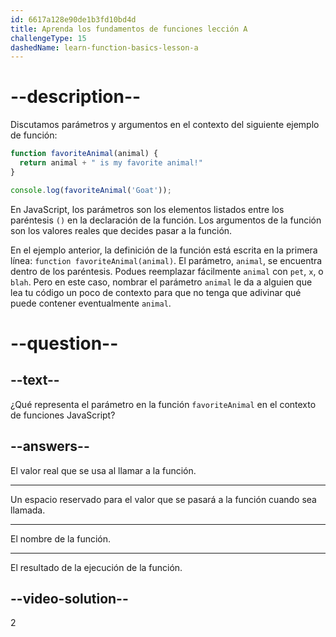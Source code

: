 ```yaml
---
id: 6617a128e90de1b3fd10bd4d
title: Aprenda los fundamentos de funciones lección A
challengeType: 15
dashedName: learn-function-basics-lesson-a
---
```


# --description--

Discutamos parámetros y argumentos en el contexto del siguiente ejemplo de función:

```js
function favoriteAnimal(animal) {
  return animal + " is my favorite animal!"
}

console.log(favoriteAnimal('Goat'));
```

En JavaScript, los parámetros son los elementos listados entre los paréntesis `()` en la declaración de la función. Los argumentos de la función son los valores reales que decides pasar a la función.

En el ejemplo anterior, la definición de la función está escrita en la primera línea: `function favoriteAnimal(animal)`. El parámetro, `animal`, se encuentra dentro de los paréntesis. Podues reemplazar fácilmente `animal` con `pet`, `x`, o `blah`. Pero en este caso, nombrar el parámetro `animal` le da a alguien que lea tu código un poco de contexto para que no tenga que adivinar qué puede contener eventualmente `animal`.

# --question--

## --text--

¿Qué representa el parámetro en la función `favoriteAnimal` en el contexto de funciones JavaScript?

## --answers--

El valor real que se usa al llamar a la función.

---

Un espacio reservado para el valor que se pasará a la función cuando sea llamada.

---

El nombre de la función.

---

El resultado de la ejecución de la función.

## --video-solution--

2
